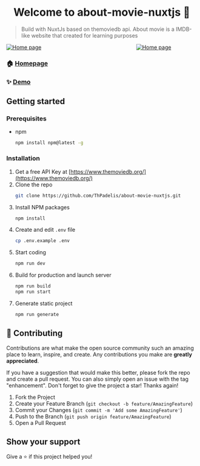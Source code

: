 <h1 style="text-align: center;">Welcome to about-movie-nuxtjs 👋</h1>

> Build with NuxtJs based on themoviedb api. About movie is a IMDB-like website that created for learning purposes

<div style="display: grid; grid-template-columns: 2fr 1fr; grid-template-rows: 1fr; gap: 0px 20px; grid-auto-flow: row; grid-template-areas: '. .'; align-items: center">
  <a href="https://res.cloudinary.com/thpadelis/image/upload/v1633953384/About%20Movie%20NuxtJS/macbookAir_home_d6ulpj.png" target="_blank"><img src="https://res.cloudinary.com/thpadelis/image/upload/v1633953384/About%20Movie%20NuxtJS/macbookAir_home_d6ulpj.png" alt="Home page"/>
<a href="https://res.cloudinary.com/thpadelis/image/upload/v1633953383/About%20Movie%20NuxtJS/iPhone_home_cj83xe.png" target="_blank"><img src="https://res.cloudinary.com/thpadelis/image/upload/v1633953383/About%20Movie%20NuxtJS/iPhone_home_cj83xe.png" alt="Home page"/></a>
</div>

### 🏠 [Homepage](https://github.com/ThPadelis/about-movie-nuxtjs)

### ✨ [Demo](https://about-movie.herokuapp.com/)

## Getting started

### Prerequisites

- npm
  ```sh
  npm install npm@latest -g
  ```

### Installation

1. Get a free API Key at [https://www.themoviedb.org/](https://www.themoviedb.org/)
2. Clone the repo
   ```sh
   git clone https://github.com/ThPadelis/about-movie-nuxtjs.git
   ```
3. Install NPM packages
   ```sh
   npm install
   ```
4. Create and edit `.env` file
   ```sh
   cp .env.example .env
   ```
5. Start coding
    ```sh
    npm run dev
    ```
6. Build for production and launch server
    ```sh
    npm run build
    npm run start
    ```
7. Generate static project
    ```sh
    npm run generate
    ```

## 🤝 Contributing

Contributions are what make the open source community such an amazing place to learn, inspire, and create. Any contributions you make are **greatly appreciated**.

If you have a suggestion that would make this better, please fork the repo and create a pull request. You can also simply open an issue with the tag "enhancement".
Don't forget to give the project a star! Thanks again!

1. Fork the Project
2. Create your Feature Branch (`git checkout -b feature/AmazingFeature`)
3. Commit your Changes (`git commit -m 'Add some AmazingFeature'`)
4. Push to the Branch (`git push origin feature/AmazingFeature`)
5. Open a Pull Request

## Show your support

Give a ⭐️ if this project helped you!
